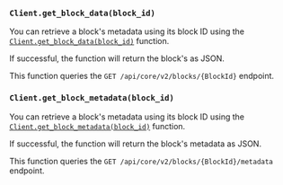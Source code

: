 ### `Client.get_block_data(block_id)`

You can retrieve a block's metadata using its block ID using
the [`Client.get_block_data(block_id)`](./../libraries/python/api_reference#get_block_data)
function.

If successful, the function will return the block's as JSON.

This function queries the `GET /api/core/v2/blocks/{BlockId}` endpoint.

### `Client.get_block_metadata(block_id)`

You can retrieve a block's metadata using its block ID using
the [`Client.get_block_metadata(block_id)`](./../libraries/python/api_reference#get_block_metadata)
function.

If successful, the function will return the block's metadata as JSON.


This function queries the `GET /api/core/v2/blocks/{BlockId}/metadata` endpoint.